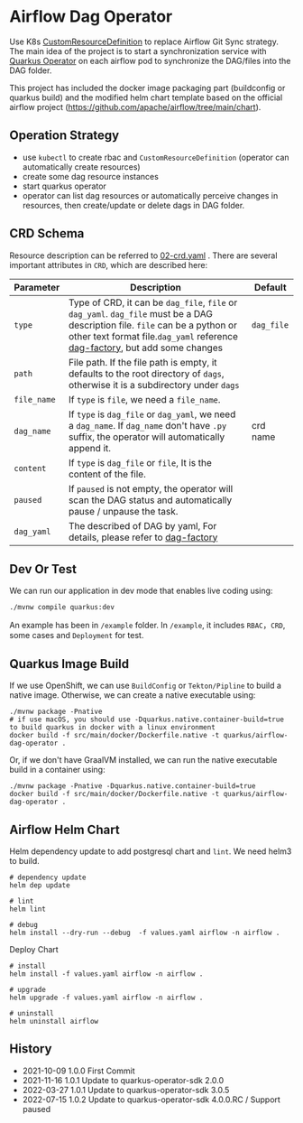 # Airflow Dag Operator

Use K8s [CustomResourceDefinition](https://kubernetes.io/docs/tasks/extend-kubernetes/custom-resources/custom-resource-definitions/) 
to replace Airflow Git Sync strategy. The main idea of the project is to start a synchronization service 
with [Quarkus Operator](https://github.com/quarkiverse/quarkus-operator-sdk) 
on each airflow pod to synchronize the DAG/files into the DAG folder.

This project has included the docker image packaging part (buildconfig or quarkus build) 
and the modified helm chart template based on the official airflow project (https://github.com/apache/airflow/tree/main/chart).

## Operation Strategy

* use `kubectl` to create rbac and `CustomResourceDefinition` (operator can automatically create resources)
* create some dag resource instances
* start quarkus operator
* operator can list dag resources or automatically perceive changes in resources, then create/update or delete dags in DAG folder.

## CRD Schema

Resource description can be referred to [02-crd.yaml](example/02-crd.yaml) .
There are several important attributes in `CRD`, which are described here:

Parameter | Description | Default
--- | --- | ---
`type` | Type of CRD, it can be `dag_file`, `file` or `dag_yaml`. `dag_file` must be a DAG description file. `file` can be a python or other text format file.`dag_yaml` reference [dag-factory](https://github.com/ajbosco/dag-factory), but add some changes | `dag_file`
`path`| File path. If the file path is empty, it defaults to the root directory of `dags`, otherwise it is a subdirectory under `dags`  |
`file_name` | If `type` is `file`, we need a `file_name`. |
`dag_name` | If `type` is `dag_file` or `dag_yaml`, we need a `dag_name`. If `dag_name` don't have `.py` suffix, the operator will automatically append it. | crd name
`content`| If `type` is `dag_file` or `file`, It is the content of the file. |
`paused`| If `paused` is not empty, the operator will scan the DAG status and automatically pause / unpause the task. |
`dag_yaml`| The described of DAG by yaml, For details, please refer to [dag-factory](https://github.com/ajbosco/dag-factory) |

## Dev Or Test

We can run our application in dev mode that enables live coding using:
```shell script
./mvnw compile quarkus:dev
```

An example has been in `/example` folder. In `/example`, it includes `RBAC`，`CRD`, some cases and `Deployment` for test.

## Quarkus Image Build

If we use OpenShift, we can use `BuildConfig` or `Tekton/Pipline` to build a native image. 
Otherwise, we can create a native executable using:
```shell script
./mvnw package -Pnative
# if use macOS, you should use -Dquarkus.native.container-build=true to build quarkus in docker with a linux environment
docker build -f src/main/docker/Dockerfile.native -t quarkus/airflow-dag-operator .
```

Or, if we don't have GraalVM installed, we can run the native executable build in a container using:
```shell script
./mvnw package -Pnative -Dquarkus.native.container-build=true
docker build -f src/main/docker/Dockerfile.native -t quarkus/airflow-dag-operator .
```

## Airflow Helm Chart

Helm dependency update to add postgresql chart and `lint`. We need helm3 to build.
```shell script
# dependency update
helm dep update

# lint
helm lint

# debug
helm install --dry-run --debug  -f values.yaml airflow -n airflow .
```

Deploy Chart
```shell script
# install
helm install -f values.yaml airflow -n airflow .

# upgrade
helm upgrade -f values.yaml airflow -n airflow .

# uninstall
helm uninstall airflow
```

## History

* 2021-10-09 1.0.0 First Commit 
* 2021-11-16 1.0.1 Update to quarkus-operator-sdk 2.0.0
* 2022-03-27 1.0.1 Update to quarkus-operator-sdk 3.0.5
* 2022-07-15 1.0.2 Update to quarkus-operator-sdk 4.0.0.RC / Support paused 

